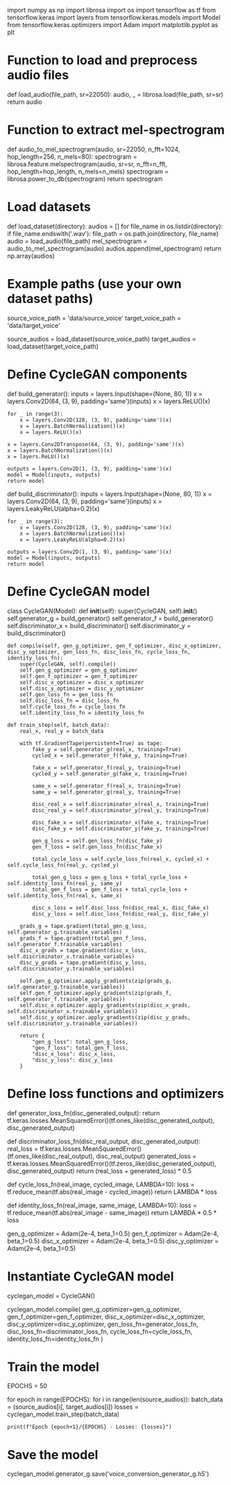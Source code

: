 import numpy as np
import librosa
import os
import tensorflow as tf
from tensorflow.keras import layers
from tensorflow.keras.models import Model
from tensorflow.keras.optimizers import Adam
import matplotlib.pyplot as plt

# Function to load and preprocess audio files
def load_audio(file_path, sr=22050):
    audio, _ = librosa.load(file_path, sr=sr)
    return audio

# Function to extract mel-spectrogram
def audio_to_mel_spectrogram(audio, sr=22050, n_fft=1024, hop_length=256, n_mels=80):
    spectrogram = librosa.feature.melspectrogram(audio, sr=sr, n_fft=n_fft, hop_length=hop_length, n_mels=n_mels)
    spectrogram = librosa.power_to_db(spectrogram)
    return spectrogram

# Load datasets
def load_dataset(directory):
    audios = []
    for file_name in os.listdir(directory):
        if file_name.endswith('.wav'):
            file_path = os.path.join(directory, file_name)
            audio = load_audio(file_path)
            mel_spectrogram = audio_to_mel_spectrogram(audio)
            audios.append(mel_spectrogram)
    return np.array(audios)

# Example paths (use your own dataset paths)
source_voice_path = 'data/source_voice'
target_voice_path = 'data/target_voice'

source_audios = load_dataset(source_voice_path)
target_audios = load_dataset(target_voice_path)

# Define CycleGAN components
def build_generator():
    inputs = layers.Input(shape=(None, 80, 1))
    x = layers.Conv2D(64, (3, 9), padding='same')(inputs)
    x = layers.ReLU()(x)
    
    for _ in range(3):
        x = layers.Conv2D(128, (3, 9), padding='same')(x)
        x = layers.BatchNormalization()(x)
        x = layers.ReLU()(x)
    
    x = layers.Conv2DTranspose(64, (3, 9), padding='same')(x)
    x = layers.BatchNormalization()(x)
    x = layers.ReLU()(x)
    
    outputs = layers.Conv2D(1, (3, 9), padding='same')(x)
    model = Model(inputs, outputs)
    return model

def build_discriminator():
    inputs = layers.Input(shape=(None, 80, 1))
    x = layers.Conv2D(64, (3, 9), padding='same')(inputs)
    x = layers.LeakyReLU(alpha=0.2)(x)
    
    for _ in range(3):
        x = layers.Conv2D(128, (3, 9), padding='same')(x)
        x = layers.BatchNormalization()(x)
        x = layers.LeakyReLU(alpha=0.2)(x)
    
    outputs = layers.Conv2D(1, (3, 9), padding='same')(x)
    model = Model(inputs, outputs)
    return model

# Define CycleGAN model
class CycleGAN(Model):
    def __init__(self):
        super(CycleGAN, self).__init__()
        self.generator_g = build_generator()
        self.generator_f = build_generator()
        self.discriminator_x = build_discriminator()
        self.discriminator_y = build_discriminator()

    def compile(self, gen_g_optimizer, gen_f_optimizer, disc_x_optimizer, disc_y_optimizer, gen_loss_fn, disc_loss_fn, cycle_loss_fn, identity_loss_fn):
        super(CycleGAN, self).compile()
        self.gen_g_optimizer = gen_g_optimizer
        self.gen_f_optimizer = gen_f_optimizer
        self.disc_x_optimizer = disc_x_optimizer
        self.disc_y_optimizer = disc_y_optimizer
        self.gen_loss_fn = gen_loss_fn
        self.disc_loss_fn = disc_loss_fn
        self.cycle_loss_fn = cycle_loss_fn
        self.identity_loss_fn = identity_loss_fn

    def train_step(self, batch_data):
        real_x, real_y = batch_data

        with tf.GradientTape(persistent=True) as tape:
            fake_y = self.generator_g(real_x, training=True)
            cycled_x = self.generator_f(fake_y, training=True)

            fake_x = self.generator_f(real_y, training=True)
            cycled_y = self.generator_g(fake_x, training=True)

            same_x = self.generator_f(real_x, training=True)
            same_y = self.generator_g(real_y, training=True)

            disc_real_x = self.discriminator_x(real_x, training=True)
            disc_real_y = self.discriminator_y(real_y, training=True)

            disc_fake_x = self.discriminator_x(fake_x, training=True)
            disc_fake_y = self.discriminator_y(fake_y, training=True)

            gen_g_loss = self.gen_loss_fn(disc_fake_y)
            gen_f_loss = self.gen_loss_fn(disc_fake_x)

            total_cycle_loss = self.cycle_loss_fn(real_x, cycled_x) + self.cycle_loss_fn(real_y, cycled_y)

            total_gen_g_loss = gen_g_loss + total_cycle_loss + self.identity_loss_fn(real_y, same_y)
            total_gen_f_loss = gen_f_loss + total_cycle_loss + self.identity_loss_fn(real_x, same_x)

            disc_x_loss = self.disc_loss_fn(disc_real_x, disc_fake_x)
            disc_y_loss = self.disc_loss_fn(disc_real_y, disc_fake_y)

        grads_g = tape.gradient(total_gen_g_loss, self.generator_g.trainable_variables)
        grads_f = tape.gradient(total_gen_f_loss, self.generator_f.trainable_variables)
        disc_x_grads = tape.gradient(disc_x_loss, self.discriminator_x.trainable_variables)
        disc_y_grads = tape.gradient(disc_y_loss, self.discriminator_y.trainable_variables)

        self.gen_g_optimizer.apply_gradients(zip(grads_g, self.generator_g.trainable_variables))
        self.gen_f_optimizer.apply_gradients(zip(grads_f, self.generator_f.trainable_variables))
        self.disc_x_optimizer.apply_gradients(zip(disc_x_grads, self.discriminator_x.trainable_variables))
        self.disc_y_optimizer.apply_gradients(zip(disc_y_grads, self.discriminator_y.trainable_variables))

        return {
            "gen_g_loss": total_gen_g_loss,
            "gen_f_loss": total_gen_f_loss,
            "disc_x_loss": disc_x_loss,
            "disc_y_loss": disc_y_loss
        }

# Define loss functions and optimizers
def generator_loss_fn(disc_generated_output):
    return tf.keras.losses.MeanSquaredError()(tf.ones_like(disc_generated_output), disc_generated_output)

def discriminator_loss_fn(disc_real_output, disc_generated_output):
    real_loss = tf.keras.losses.MeanSquaredError()(tf.ones_like(disc_real_output), disc_real_output)
    generated_loss = tf.keras.losses.MeanSquaredError()(tf.zeros_like(disc_generated_output), disc_generated_output)
    return (real_loss + generated_loss) * 0.5

def cycle_loss_fn(real_image, cycled_image, LAMBDA=10):
    loss = tf.reduce_mean(tf.abs(real_image - cycled_image))
    return LAMBDA * loss

def identity_loss_fn(real_image, same_image, LAMBDA=10):
    loss = tf.reduce_mean(tf.abs(real_image - same_image))
    return LAMBDA * 0.5 * loss

gen_g_optimizer = Adam(2e-4, beta_1=0.5)
gen_f_optimizer = Adam(2e-4, beta_1=0.5)
disc_x_optimizer = Adam(2e-4, beta_1=0.5)
disc_y_optimizer = Adam(2e-4, beta_1=0.5)

# Instantiate CycleGAN model
cyclegan_model = CycleGAN()

cyclegan_model.compile(
    gen_g_optimizer=gen_g_optimizer,
    gen_f_optimizer=gen_f_optimizer,
    disc_x_optimizer=disc_x_optimizer,
    disc_y_optimizer=disc_y_optimizer,
    gen_loss_fn=generator_loss_fn,
    disc_loss_fn=discriminator_loss_fn,
    cycle_loss_fn=cycle_loss_fn,
    identity_loss_fn=identity_loss_fn
)

# Train the model
EPOCHS = 50

for epoch in range(EPOCHS):
    for i in range(len(source_audios)):
        batch_data = (source_audios[i], target_audios[i])
        losses = cyclegan_model.train_step(batch_data)
    
    print(f"Epoch {epoch+1}/{EPOCHS} - Losses: {losses}")

# Save the model
cyclegan_model.generator_g.save('voice_conversion_generator_g.h5')
